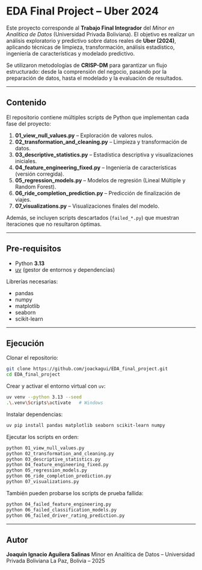 # EDA Final Project – Uber 2024

Este proyecto corresponde al **Trabajo Final Integrador** del *Minor en Analítica de Datos* (Universidad Privada Boliviana).
El objetivo es realizar un análisis exploratorio y predictivo sobre datos reales de **Uber (2024)**, aplicando técnicas de limpieza, transformación, análisis estadístico, ingeniería de características y modelado predictivo.

Se utilizaron metodologías de **CRISP-DM** para garantizar un flujo estructurado: desde la comprensión del negocio, pasando por la preparación de datos, hasta el modelado y la evaluación de resultados.

---

## Contenido

El repositorio contiene múltiples scripts de Python que implementan cada fase del proyecto:

1. **01_view_null_values.py** – Exploración de valores nulos.
2. **02_transformation_and_cleaning.py** – Limpieza y transformación de datos.
3. **03_descriptive_statistics.py** – Estadística descriptiva y visualizaciones iniciales.
4. **04_feature_engineering_fixed.py** – Ingeniería de características (versión corregida).
5. **05_regression_models.py** – Modelos de regresión (Lineal Múltiple y Random Forest).
6. **06_ride_completion_prediction.py** – Predicción de finalización de viajes.
7. **07_visualizations.py** – Visualizaciones finales del modelo.

Además, se incluyen scripts descartados (`failed_*.py`) que muestran iteraciones que no resultaron óptimas.

---

## Pre-requisitos

* Python **3.13**
* [uv](https://docs.astral.sh/uv/) (gestor de entornos y dependencias)

Librerías necesarias:

* pandas
* numpy
* matplotlib
* seaborn
* scikit-learn

---

## Ejecución

Clonar el repositorio:

```bash
git clone https://github.com/joackagui/EDA_final_project.git
cd EDA_final_project
```

Crear y activar el entorno virtual con `uv`:

```bash
uv venv --python 3.13 --seed
.\.venv\Scripts\activate   # Windows
```

Instalar dependencias:

```bash
uv pip install pandas matplotlib seaborn scikit-learn numpy
```

Ejecutar los scripts en orden:

```bash
python 01_view_null_values.py
python 02_transformation_and_cleaning.py
python 03_descriptive_statistics.py
python 04_feature_engineering_fixed.py
python 05_regression_models.py
python 06_ride_completion_prediction.py
python 07_visualizations.py
```

También pueden probarse los scripts de prueba fallida:

```bash
python 04_failed_feature_engineering.py
python 06_failed_classification_models.py
python 06_failed_driver_rating_prediction.py
```

---

## Autor

**Joaquin Ignacio Aguilera Salinas**
Minor en Analítica de Datos – Universidad Privada Boliviana
La Paz, Bolivia – 2025
